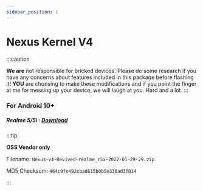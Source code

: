 ```yaml
---
sidebar_position: 1
---
```


# Nexus Kernel V4 #

:::caution


**We are** not responsible for bricked devices. Please
do some research if you have any concerns about features included in this package
before flashing it! **YOU** are choosing to make these modifications and if
you point the finger at me for messing up your device, we will laugh at you. Hard and a lot.
:::


### For Android 10+ ###

##### Realme 5/5i : [Download](https://kharame.tk/r5x/eun/Nexus%20Kernel) #####

:::tip

**OSS Vendor only**
 
Filename: `Nexus-v4-Revived-realme_r5x-2022-01-29-29.zip`

MD5 Checksum: `464c9fc492cbad615b0b5e336ad3f014`	

:::
